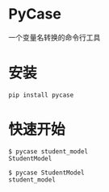 # PyCase
一个变量名转换的命令行工具

# 安装
```
pip install pycase
```

# 快速开始
```
$ pycase student_model
StudentModel

$ pycase StudentModel
student_model

```
